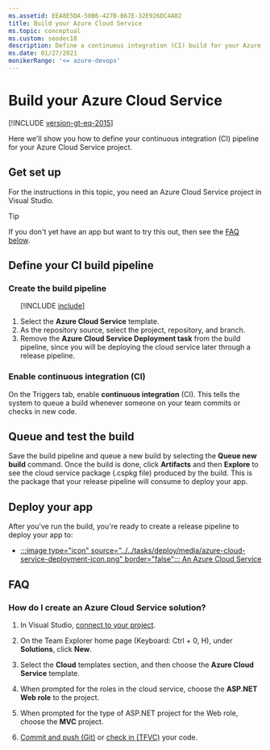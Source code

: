 ```yaml
---
ms.assetid: EEA8E5DA-50B6-427B-B67E-32E926DC4A02
title: Build your Azure Cloud Service
ms.topic: conceptual
ms.custom: seodec18
description: Define a continuous integration (CI) build for your Azure Cloud Service in Azure Pipelines or Team Foundation Server (TFS)
ms.date: 01/27/2021
monikerRange: '<= azure-devops'
---
```


# Build your Azure Cloud Service

[!INCLUDE [version-gt-eq-2015](../../../includes/version-gt-eq-2015.md)]

Here we'll show you how to define your continuous integration (CI) pipeline for your Azure Cloud Service project.

## Get set up

For the instructions in this topic, you need an Azure Cloud Service project in Visual Studio.

> [!TIP]
> If you don't yet have an app but want to try this out, then see the [FAQ below](#new_solution).

## Define your CI build pipeline

### Create the build pipeline

<ol>

[!INCLUDE [include](../../includes/begin-create-build-definition.md)]

<li>Select the <strong>Azure Cloud Service</strong> template.</li>

<li>As the repository source, select the project, repository, and branch.</li>

<li>Remove the <strong>Azure Cloud Service Deployment task</strong> from the build pipeline, since you will be deploying the cloud service later through a release pipeline.</li>
</ol>

### Enable continuous integration (CI)

On the Triggers tab, enable **continuous integration** (CI). This tells the system to queue a build whenever someone on your team commits or checks in new code.

## Queue and test the build

Save the build pipeline and queue a new build by selecting the **Queue new build** command. Once the build is done, click **Artifacts** and then **Explore** to see the cloud service package (.cspkg file) produced by the build. This is the package that your release pipeline will consume to deploy your app.

## Deploy your app

After you've run the build, you're ready to create a release pipeline to deploy your app to:

* <a href="../cd/deploy-cloudservice-cloudservice.md">:::image type="icon" source="../../tasks/deploy/media/azure-cloud-service-deployment-icon.png" border="false"::: An Azure Cloud Service</a>

## FAQ

<!-- BEGINSECTION class="md-qanda" -->

<h3 id="new_solution">How do I create an Azure Cloud Service solution?</h3>

1. In Visual Studio, [connect to your project](../../../organizations/projects/connect-to-projects.md#visual-studio).

2. On the Team Explorer home page (Keyboard: Ctrl + 0, H), under **Solutions**, click **New**.

3. Select the **Cloud** templates section, and then choose the **Azure Cloud Service** template.

4. When prompted for the roles in the cloud service, choose the **ASP.NET Web role** to the project.

5. When prompted for the type of ASP.NET project for the Web role, choose the **MVC** project.

6. [Commit and push (Git)](../../../repos/git/share-your-code-in-git-vs.md) or [check in (TFVC)](../../../repos/tfvc/share-your-code-in-tfvc-vs.md) your code.

<!-- ENDSECTION -->
